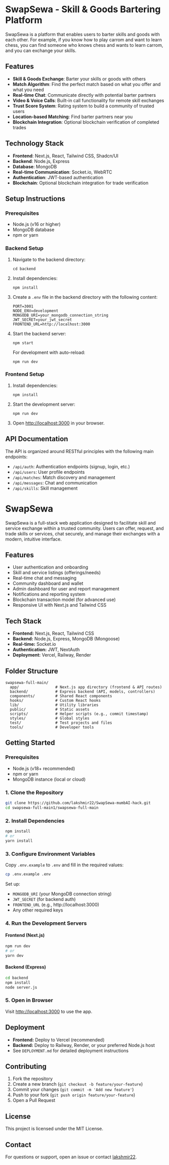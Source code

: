 # SwapSewa - Skill & Goods Bartering Platform

SwapSewa is a platform that enables users to barter skills and goods with each other. For example, if you know how to play carrom and want to learn chess, you can find someone who knows chess and wants to learn carrom, and you can exchange your skills.

## Features

- **Skill & Goods Exchange**: Barter your skills or goods with others
- **Match Algorithm**: Find the perfect match based on what you offer and what you need
- **Real-time Chat**: Communicate directly with potential barter partners
- **Video & Voice Calls**: Built-in call functionality for remote skill exchanges
- **Trust Score System**: Rating system to build a community of trusted users
- **Location-based Matching**: Find barter partners near you
- **Blockchain Integration**: Optional blockchain verification of completed trades

## Technology Stack

- **Frontend**: Next.js, React, Tailwind CSS, Shadcn/UI
- **Backend**: Node.js, Express
- **Database**: MongoDB
- **Real-time Communication**: Socket.io, WebRTC
- **Authentication**: JWT-based authentication
- **Blockchain**: Optional blockchain integration for trade verification

## Setup Instructions

### Prerequisites

- Node.js (v16 or higher)
- MongoDB database
- npm or yarn

### Backend Setup

1. Navigate to the backend directory:
   ```
   cd backend
   ```

2. Install dependencies:
   ```
   npm install
   ```

3. Create a `.env` file in the backend directory with the following content:
   ```
   PORT=3001
   NODE_ENV=development
   MONGODB_URI=your_mongodb_connection_string
   JWT_SECRET=your_jwt_secret
   FRONTEND_URL=http://localhost:3000
   ```

4. Start the backend server:
   ```
   npm start
   ```
   
   For development with auto-reload:
   ```
   npm run dev
   ```

### Frontend Setup

1. Install dependencies:
   ```
   npm install
   ```

2. Start the development server:
   ```
   npm run dev
   ```

3. Open [http://localhost:3000](http://localhost:3000) in your browser.

## API Documentation

The API is organized around RESTful principles with the following main endpoints:

- `/api/auth`: Authentication endpoints (signup, login, etc.)
- `/api/users`: User profile endpoints
- `/api/matches`: Match discovery and management
- `/api/messages`: Chat and communication
- `/api/skills`: Skill management
 # SwapSewa
 
 SwapSewa is a full-stack web application designed to facilitate skill and service exchange within a trusted community. Users can offer, request, and trade skills or services, chat securely, and manage their exchanges with a modern, intuitive interface.
 
 ## Features
 - User authentication and onboarding
 - Skill and service listings (offerings/needs)
 - Real-time chat and messaging
 - Community dashboard and wallet
 - Admin dashboard for user and report management
 - Notifications and reporting system
 - Blockchain transaction model (for advanced use)
 - Responsive UI with Next.js and Tailwind CSS
 
 ## Tech Stack
 - **Frontend:** Next.js, React, Tailwind CSS
 - **Backend:** Node.js, Express, MongoDB (Mongoose)
 - **Real-time:** Socket.io
 - **Authentication:** JWT, NextAuth
 - **Deployment:** Vercel, Railway, Render
 
 ## Folder Structure
 ```
 swapsewa-full-main/
   app/                # Next.js app directory (frontend & API routes)
   backend/            # Express backend (API, models, controllers)
   components/         # Shared React components
   hooks/              # Custom React hooks
   lib/                # Utility libraries
   public/             # Static assets
   scripts/            # Helper scripts (e.g., commit timestamp)
   styles/             # Global styles
   test/               # Test projects and files
   tools/              # Developer tools
 ```
 
 ## Getting Started
 
 ### Prerequisites
 - Node.js (v18+ recommended)
 - npm or yarn
 - MongoDB instance (local or cloud)
 
 ### 1. Clone the Repository
 ```bash
 git clone https://github.com/lakshmir22/SwapSewa-mumbAI-hack.git
 cd swapsewa-full-main1/swapsewa-full-main
 ```
 
 ### 2. Install Dependencies
 ```bash
 npm install
 # or
 yarn install
 ```
 
 ### 3. Configure Environment Variables
 Copy `.env.example` to `.env` and fill in the required values:
 ```bash
 cp .env.example .env
 ```
 Set up:
 - `MONGODB_URI` (your MongoDB connection string)
 - `JWT_SECRET` (for backend auth)
 - `FRONTEND_URL` (e.g., http://localhost:3000)
 - Any other required keys
 
 ### 4. Run the Development Servers
 #### Frontend (Next.js)
 ```bash
 npm run dev
 # or
 yarn dev
 ```
 
 #### Backend (Express)
 ```bash
 cd backend
 npm install
 node server.js
 ```
 
 ### 5. Open in Browser
 Visit [http://localhost:3000](http://localhost:3000) to use the app.
 
 ## Deployment
 - **Frontend:** Deploy to Vercel (recommended)
 - **Backend:** Deploy to Railway, Render, or your preferred Node.js host
 - See `DEPLOYMENT.md` for detailed deployment instructions
 
 ## Contributing
 1. Fork the repository
 2. Create a new branch (`git checkout -b feature/your-feature`)
 3. Commit your changes (`git commit -m 'Add new feature'`)
 4. Push to your fork (`git push origin feature/your-feature`)
 5. Open a Pull Request
 
 ## License
 This project is licensed under the MIT License.
 
 ## Contact
 For questions or support, open an issue or contact [lakshmir22](https://github.com/lakshmir22).
